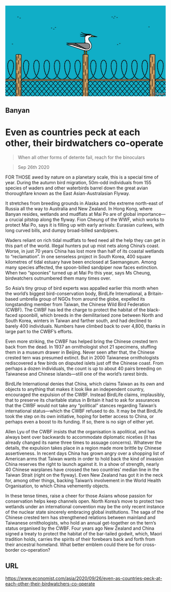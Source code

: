 ![](./images/20200926_ASD001_1.jpg)

## Banyan

# Even as countries peck at each other, their birdwatchers co-operate

> When all other forms of detente fail, reach for the binoculars

> Sep 26th 2020

FOR THOSE awed by nature on a planetary scale, this is a special time of year. During the autumn bird migration, 50m-odd individuals from 155 species of waders and other waterbirds barrel down the great avian thoroughfare known as the East Asian-Australasian Flyway.

It stretches from breeding grounds in Alaska and the extreme north-east of Russia all the way to Australia and New Zealand. In Hong Kong, where Banyan resides, wetlands and mudflats at Mai Po are of global importance—a crucial pitstop along the flyway. Fion Cheung of the WWF, which works to protect Mai Po, says it is filling up with early arrivals: Eurasian curlews, with long curved bills, and dumpy broad-billed sandpipers.

Waders reliant on rich tidal mudflats to feed need all the help they can get in this part of the world. Illegal hunters put up mist nets along China’s coast. Worse, in just 70 years China has lost more than half of its coastal wetlands to “reclamation”. In one senseless project in South Korea, 400 square kilometres of tidal estuary have been enclosed at Saemangeum. Among many species affected, the spoon-billed sandpiper now faces extinction. When two “spoonies” turned up at Mai Po this year, says Ms Cheung, birdwatchers outnumbered them many times over.

So Asia’s tiny group of bird experts was appalled earlier this month when the world’s biggest bird-conservation body, BirdLife International, a Britain-based umbrella group of NGOs from around the globe, expelled its longstanding member from Taiwan, the Chinese Wild Bird Federation (CWBF). The CWBF has led the charge to protect the habitat of the black-faced spoonbill, which breeds in the demilitarised zone between North and South Korea, winters in Taiwan and farther south, and had declined to barely 400 individuals. Numbers have climbed back to over 4,800, thanks in large part to the CWBF’s efforts.

Even more striking, the CWBF has helped bring the Chinese crested tern back from the dead. In 1937 an ornithologist shot 21 specimens, stuffing them in a museum drawer in Beijing. Never seen after that, the Chinese crested tern was presumed extinct. But in 2000 Taiwanese ornithologists rediscovered a few birds on disputed islets just off the Chinese coast. From perhaps a dozen individuals, the count is up to about 40 pairs breeding on Taiwanese and Chinese islands—still one of the world’s rarest birds.

BirdLife International denies that China, which claims Taiwan as its own and objects to anything that makes it look like an independent country, encouraged the expulsion of the CWBF. Instead BirdLife claims, implausibly, that to preserve its charitable status in Britain it had to ask for assurances that the CWBF would not take any “political” stances regarding Taiwan’s international status—which the CWBF refused to do. It may be that BirdLife took the step on its own initiative, hoping for better access to China, or perhaps even a boost to its funding. If so, there is no sign of either yet.

Allen Lyu of the CWBF insists that the organisation is apolitical, and has always bent over backwards to accommodate diplomatic niceties (it has already changed its name three times to assuage concerns). Whatever the details, the expulsion takes place in a region made more brittle by Chinese assertiveness. In recent days China has grown angry over a shopping list of American arms that Taiwan wants in order to hold back the kind of invasion China reserves the right to launch against it. In a show of strength, nearly 40 Chinese warplanes have crossed the two countries’ median line in the Taiwan Strait (right on the flyway). Even New Zealand has got it in the neck for, among other things, backing Taiwan’s involvement in the World Health Organisation, to which China vehemently objects.

In these tense times, raise a cheer for those Asians whose passion for conservation helps keep channels open. North Korea’s move to protect two wetlands under an international convention may be the only recent instance of the nuclear state sincerely embracing global institutions. The saga of the Chinese crested tern has strengthened relations between mainland and Taiwanese ornithologists, who hold an annual get-together on the tern’s status organised by the CWBF. Four years ago New Zealand and China signed a treaty to protect the habitat of the bar-tailed godwit, which, Maori tradition holds, carries the spirits of their forebears back and forth from their ancestral homeland. What better emblem could there be for cross-border co-operation?

## URL

https://www.economist.com/asia/2020/09/26/even-as-countries-peck-at-each-other-their-birdwatchers-co-operate
